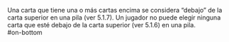Una carta que tiene una o más cartas encima se considera “debajo” de la carta superior en una pila (ver 5.1.7). Un jugador no puede elegir ninguna carta que esté debajo de la carta superior (ver 5.1.6) en una pila.  
#on-bottom